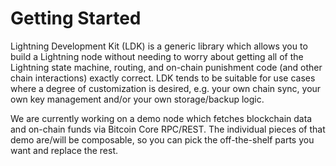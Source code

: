 # Getting Started

Lightning Development Kit (LDK) is a generic library which allows you to build a Lightning node without needing to worry about getting all of the Lightning state machine, routing, and on-chain punishment code (and other chain interactions) exactly correct. LDK tends to be suitable for use cases where a degree of customization is desired, e.g. your own chain sync, your own key management and/or your own storage/backup logic.

We are currently working on a demo node which fetches blockchain data and on-chain funds via Bitcoin Core RPC/REST. The individual pieces of that demo are/will be composable, so you can pick the off-the-shelf parts you want and replace the rest.

